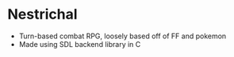 # Nestrichal
* Turn-based combat RPG, loosely based off of FF and pokemon
* Made using SDL backend library in C

